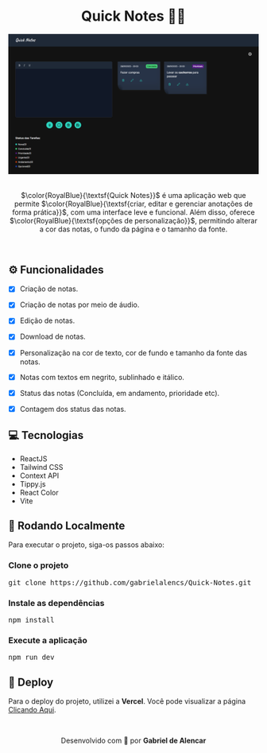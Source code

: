 <div align="center">
	<h1>Quick Notes 📝📌</h1>
	<img src="./src/assets/print-do-projeto.PNG" width="1000">
	<br>
	<br>
	<p>
	  $\color{RoyalBlue}{\textsf{Quick Notes}}$ é uma aplicação web que permite $\color{RoyalBlue}{\textsf{criar, editar e gerenciar anotações de forma prática}}$, com uma interface leve e funcional. 
    Além disso, oferece $\color{RoyalBlue}{\textsf{opções de personalização}}$, permitindo alterar a cor das notas, o fundo da página e o tamanho da fonte.
	</p>
</div>

<br>

<h2 id="functionalities">⚙ Funcionalidades</h2>

- [x] Criação de notas.
- [x] Criação de notas por meio de áudio. 
- [x] Edição de notas.
- [x] Download de notas. 
- [x] Personalização na cor de texto, cor de fundo e tamanho da fonte das notas.
- [x] Notas com textos em negrito, sublinhado e itálico.
- [x] Status das notas (Concluída, em andamento, prioridade etc).
- [x] Contagem dos status das notas.


<h2>💻 Tecnologias</h2>
<ul>
	<li>ReactJS</li>
	<li>Tailwind CSS</li>
	<li>Context API</li>
  <li>Tippy.js</li>
  <li>React Color</li>
	<li>Vite</li>
</ul>


<h2>🚀 Rodando Localmente</h2>
Para executar o projeto, siga-os passos abaixo:

<h3>Clone o projeto</h3>
<pre>git clone https://github.com/gabrielalencs/Quick-Notes.git</pre>

<h3>Instale as dependências</h3>
<pre>npm install</pre>

<h3>Execute a aplicação</h3>
<pre>npm run dev</pre>


<h2>🎯 Deploy</h2>
<p>Para o deploy do projeto, utilizei a <b>Vercel</b>. Você pode visualizar a página <a href="https://quick-notes-company.vercel.app/">Clicando Aqui</a>.</p>

<br>

<div align="center">
  <p>Desenvolvido com 💙 por <b>Gabriel de Alencar</b></p>
</div>
